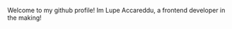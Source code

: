 Welcome to my github profile! Im Lupe Accareddu, a frontend developer in the making!

<!---
Lupe-Accareddu/Lupe-Accareddu is a ✨ special ✨ repository because its `README.md` (this file) appears on your GitHub profile.
You can click the Preview link to take a look at your changes.
--->
